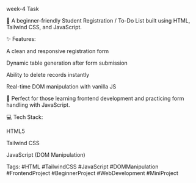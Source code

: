 week-4 Task

📝 A beginner-friendly Student Registration / To-Do List built using HTML, Tailwind CSS, and JavaScript.

✨ Features:

A clean and responsive registration form

Dynamic table generation after form submission

Ability to delete records instantly

Real-time DOM manipulation with vanilla JS

🚀 Perfect for those learning frontend development and practicing form handling with JavaScript.

💻 Tech Stack:

HTML5

Tailwind CSS

JavaScript (DOM Manipulation)


Tags:
#HTML #TailwindCSS #JavaScript #DOMManipulation #FrontendProject #BeginnerProject #WebDevelopment #MiniProject
